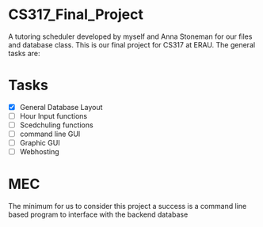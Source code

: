 # CS317_Final_Project
A tutoring scheduler developed by myself and Anna Stoneman for our files and database class. 
This is our final project for CS317 at ERAU. The general tasks are: 
# Tasks
- [x] General Database Layout
- [ ] Hour Input functions
- [ ] Scedchuling functions
- [ ] command line GUI
- [ ] Graphic GUI
- [ ] Webhosting

# MEC
 The minimum for us to consider this project a success is a command line based program to interface with the backend database
 
